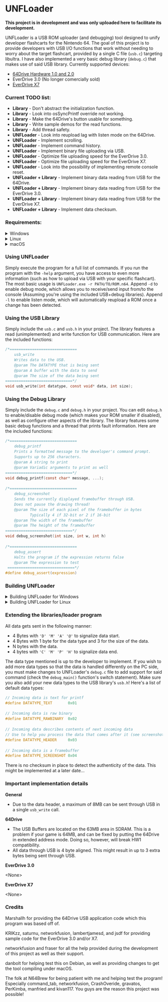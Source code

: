 # UNFLoader
**This project is in development and was only uploaded here to facilitate its development.**

UNFLoader is a USB ROM uploader (and debugging) tool designed to unify developer flashcarts for the Nintendo 64. The goal of this project is to provide developers with USB I/O functions that work without needing to worry about the target flashcart, provided by a single C file (`usb.c`) targeting libultra. I have also implemented a very basic debug library (`debug.c`) that makes use of said USB library.
Currently supported devices:
* [64Drive Hardware 1.0 and 2.0](http://64drive.retroactive.be/)
* EverDrive 3.0 (No longer comercially sold)
* [EverDrive X7](https://krikzz.com/store/home/55-everdrive-64-x7.html)


### Current TODO list:
* **Library** - Don't abstract the initialization function.
* **Library** - Look into osSyncPrintf override not working.
* **Library** - Make the 64Drive's button usable for something.
* **Library** - Write sample demos for the read functions.
* **Library** - Add thread safety.
* **UNFLoader** - Look into reupload lag with listen mode on the 64Drive.
* **UNFLoader** - Implement scrolling.
* **UNFLoader** - Implement command history.
* **UNFLoader** - Implement binary file uploading via USB.
* **UNFLoader** - Optimize file uploading speed for the EverDrive 3.0.
* **UNFLoader** - Optimize file uploading speed for the EverDrive X7.
* **UNFLoader** - Look into the possibility of implementing remote console reset.
* **UNFLoader + Library** - Implement binary data reading from USB for the 64Drive.
* **UNFLoader + Library** - Implement binary data reading from USB for the EverDrive 3.0.
* **UNFLoader + Library** - Implement binary data reading from USB for the EverDrive X7.
* **UNFLoader + Library** - Implement data checksum.


### Requirements:
<details><summary>Windows</summary>
<p>
    
* Windows XP or higher
* [The Windows version of this FDTI driver](https://www.ftdichip.com/Drivers/D2XX.htm)
</p>
</details>
    
<details><summary>Linux</summary>
<p>
    
* Ubuntu (Haven't tested with others)
* [The relevant FTDI driver for your processor architecture](https://www.ftdichip.com/Drivers/D2XX.htm) (Check the README inside the downloaded tar for install instructions)
* You must run UNFLoader with `sudo`.
* Due to how Linux defaultly sets the vcp driver when plugging in FTDI devices, you need to invoke these commands first: 
```
sudo rmmod usbserial
sudo rmmod ftdi_sio
```
</p>
</details>

<details><summary>macOS</summary>
<p>
    
![The macOS System Information window showing an FTDI device connected to a USB3 port](readme_assets/macos_system_report.png)
* Connect your flashcart to your computer via a Micro-USB cable. Confirm that the corresponding FTDI USB device appears in **System Information** window.
* Run the **D2xxHelper** installer from [the **Comments** column](https://www.ftdichip.com/Drivers/D2XX.htm) before installing the FTDI driver.
* [The macOS FTDI driver available here](https://www.ftdichip.com/Drivers/D2XX.htm).
* Once you've run **D2xxHelper** and installed the FTDI driver, restart your computer. This is necessary to have the driver working.
* You must run UNFLoader with `sudo`.
</p>
</details>

### Using UNFLoader
Simply execute the program for a full list of commands. If you run the program with the `-help` argument, you have access to even more information (such as how to upload via USB with your specific flashcart). The most basic usage is `UNFLoader.exe -r PATH/TO/ROM.n64`. Append `-d` to enable debug mode, which allows you to receive/send input from/to the console (Assuming you're using the included USB+debug libraries). Append `-l` to enable listen mode, which will automatically reupload a ROM once a change has been detected.


### Using the USB Library
Simply include the `usb.c` and `usb.h` in your project. The library features a read (unimplemented) and write function for USB communication.
Here are the included functions:
```c
/*==============================
    usb_write
    Writes data to the USB.
    @param The DATATYPE that is being sent
    @param A buffer with the data to send
    @param The size of the data being sent
==============================*/
void usb_write(int datatype, const void* data, int size);
```


### Using the Debug Library
Simply include the `debug.c` and `debug.h` in your project. You can edit `debug.h` to enable/disable debug mode (which makes your ROM smaller if disabled), as well as configure other aspects of the library. The library features some basic debug functions and a thread that prints fault information.
Here are the included functions:
```c
/*==============================
    debug_printf
    Prints a formatted message to the developer's command prompt.
    Supports up to 256 characters.
    @param A string to print
    @param Variadic arguments to print as well
==============================*/
void debug_printf(const char* message, ...);

/*==============================
    debug_screenshot
    Sends the currently displayed framebuffer through USB.
    Does not pause the drawing thread!
    @param The size of each pixel of the framebuffer in bytes
           Typically 4 if 32-bit or 2 if 16-bit
    @param The width of the framebuffer
    @param The height of the framebuffer
==============================*/
void debug_screenshot(int size, int w, int h)

/*==============================
    debug_assert
    Halts the program if the expression returns false
    @param The expression to test
 ==============================*/
#define debug_assert(expression)
```

### Building UNFLoader
<details><summary>Building UNFLoader for Windows</summary>
<p>
Simply load the project file in Visual Studio 2019 or higher.
The Include folder should already have everything you need for both Windows and Linux, but if you wish to build/retrieve the libraries yourself:

**pdcurses.lib**
* Grab the latest version of PDCurses from [here](https://github.com/wmcbrine/PDCurses).
* Extract the contents of the zip (preferrably somewhere with no spaces in the file path, like `c:\pdcurses`).
* Open the Visual Studio Command Prompt (Tools->Command Line->Developer Command Prompt).
* Run the command `set PDCURSES_SRCDIR=c:\PATH\TO\pdcurses`, obviously replacing the path with your one.
* CD into the `pdcurses/wincon` folder.
* Run the command `nmake -f Makefile.vc` to build pdcurses.
* Copy the `pdcurses.lib` that was compiled from the wincon folder to `UNFLoader/Include`, replacing the pdcurses library in there.
* Copy the `curses.h`, `curspriv.h`, and `panel.h` from the pdcurses directory and put them in `UNFLoader/Include`.
* Open `curses.h` and uncomment the line with `#define MOUSE_MOVED` to fix a warning due to `wincon.h`.

**ftd2xx.lib**
* Download the FTDI driver provided in the **Requirements** section and extract the executable from the zip.
* This is a self extracting executable, meaning you can open the .exe with with a zip program. 
* Grab `ftd2xx.h` and put it in `UNFLoader/Include`.
* Grab `ftd2xx.lib` from `i386` or `amd64` (depending on your CPU architecture) and put it in `UNFLoader/Include`.

**lodepng**
* Download the latest version of LodePNG from [here](https://lodev.org/lodepng/).
* Place `lodepng.cpp` and `lodepng.h` in `UNFLoader/Include`.

Once you have all of these files built and put in the `Include` folder, you're set to compile!
</p>
</details>

<details><summary>Building UNFLoader for Linux</summary>
<p>
You need to have the FTDI driver installed, as well as ncurses.
Install ncurses by invoking:

```
sudo apt-get install libncurses5-dev libncursesw5-dev
```

Once the dependencies are installed, simply execute the makefile:

```
make -f makefile.linux
```

The Include folder should already have everything you need for both Windows and Linux, but if you wish to retrieve the libraries yourself:

**ftd2xx + WinTypes**
* Download the FTDI driver provided in the **Requirements** section and extract the zip.
* Go into the `release` folder.
* Grab `ftd2xx.h` and `WinTypes.h` and put it in `UNFLoader/Include`.

**lodepng**
* Download the latest version of LodePNG from [here](https://lodev.org/lodepng/).
* Place `lodepng.cpp` and `lodepng.h` in `UNFLoader/Include`.

Once you have all of these files built and put in the `Include` folder, you're set to compile!
</p>
</details>

### Extending the libraries/loader program
All data gets sent in the following manner:
* 4 Bytes with `'D' 'M' 'A' '@'` to signalize data start.
* 4 Bytes with 1 byte for the data type and 3 for the size of the data.
* N bytes with the data.
* 4 bytes with `'C' 'M' 'P' 'H'` to signalize data end.

The data type mentioned is up to the developer to implement. If you wish to add more data types so that the data is handled differently on the PC side, you must make changes to UNFLoader's `debug.c` file to add support for said command (check the `debug_main()` function's switch statement). Make sure you also add your new data types to the USB library's `usb.h`! Here's a list of default data types:
```c
// Incoming data is text for printf
#define DATATYPE_TEXT       0x01

// Incoming data is raw binary
#define DATATYPE_RAWBINARY  0x02

// Incoming data describes contents of next incoming data
// Use to help you process the data that comes after it (see screenshot implmentation)
#define DATATYPE_HEADER     0x03

// Incoming data is a framebuffer
#define DATATYPE_SCREENSHOT 0x04
```
There is no checksum in place to detect the authenticity of the data. This might be implemented at a later date...


### Important implementation details
**General**
* Due to the data header, a maximum of 8MB can be sent through USB in a single `usb_write` call.

**64Drive**
* The USB Buffers are located on the 63MB area in SDRAM. This is a problem if your game is 64MB, and can be fixed by putting the 64Drive in extended address mode. Doing so, however, will break HW1 compatibility.
* All data through USB is 4 byte aligned. This might result in up to 3 extra bytes being sent through USB.

**EverDrive 3.0**

\<None>

**EverDrive X7**

\<None>


### Credits
Marshallh for providing the 64Drive USB application code which this program was based off of.

KRIKzz, saturnu, networkfusion, lambertjamesd, and jsdf for providing sample code for the EverDrive 3.0 and/or X7.

networkfusion and fraser for all the help provided during the development of this project as well as their support.

danbolt for helping test this on Debian, as well as providing changes to get the tool compiling under macOS.

The folk at N64Brew for being patient with me and helping test the program! Especially command_tab, networkfusion, CrashOveride, gravatos, PerKimba, manfried and kivan117. You guys are the reason this project was possible!
